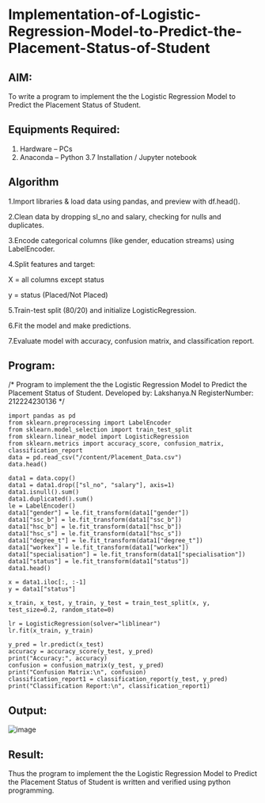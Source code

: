 # Implementation-of-Logistic-Regression-Model-to-Predict-the-Placement-Status-of-Student

## AIM:
To write a program to implement the the Logistic Regression Model to Predict the Placement Status of Student.

## Equipments Required:
1. Hardware – PCs
2. Anaconda – Python 3.7 Installation / Jupyter notebook

## Algorithm
1.Import libraries & load data using pandas, and preview with df.head().

2.Clean data by dropping sl_no and salary, checking for nulls and duplicates.

3.Encode categorical columns (like gender, education streams) using LabelEncoder.

4.Split features and target:

X = all columns except status

y = status (Placed/Not Placed)

5.Train-test split (80/20) and initialize LogisticRegression.

6.Fit the model and make predictions.

7.Evaluate model with accuracy, confusion matrix, and classification report.


## Program:
/*
Program to implement the the Logistic Regression Model to Predict the Placement Status of Student.
Developed by: Lakshanya.N
RegisterNumber:  212224230136
*/
```
import pandas as pd
from sklearn.preprocessing import LabelEncoder
from sklearn.model_selection import train_test_split
from sklearn.linear_model import LogisticRegression
from sklearn.metrics import accuracy_score, confusion_matrix, classification_report
data = pd.read_csv("/content/Placement_Data.csv")
data.head()
```
```
data1 = data.copy()
data1 = data1.drop(["sl_no", "salary"], axis=1)
data1.isnull().sum()
data1.duplicated().sum()
le = LabelEncoder()
data1["gender"] = le.fit_transform(data1["gender"])
data1["ssc_b"] = le.fit_transform(data1["ssc_b"])
data1["hsc_b"] = le.fit_transform(data1["hsc_b"])
data1["hsc_s"] = le.fit_transform(data1["hsc_s"])
data1["degree_t"] = le.fit_transform(data1["degree_t"])
data1["workex"] = le.fit_transform(data1["workex"])
data1["specialisation"] = le.fit_transform(data1["specialisation"])
data1["status"] = le.fit_transform(data1["status"])
data1.head()
```
```
x = data1.iloc[:, :-1]
y = data1["status"]
```
```
x_train, x_test, y_train, y_test = train_test_split(x, y, test_size=0.2, random_state=0)
```
```
lr = LogisticRegression(solver="liblinear")
lr.fit(x_train, y_train)
```
```
y_pred = lr.predict(x_test)
accuracy = accuracy_score(y_test, y_pred)
print("Accuracy:", accuracy)
confusion = confusion_matrix(y_test, y_pred)
print("Confusion Matrix:\n", confusion)
classification_report1 = classification_report(y_test, y_pred)
print("Classification Report:\n", classification_report1)
```


## Output:

![image](https://github.com/user-attachments/assets/35b0a329-b26a-4f2a-aa96-64ba19ce74e5)

## Result:
Thus the program to implement the the Logistic Regression Model to Predict the Placement Status of Student is written and verified using python programming.
